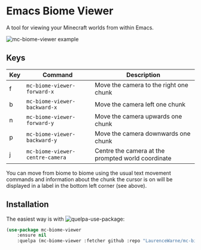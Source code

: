 # Emacs Biome Viewer

A tool for viewing your Minecraft worlds from within Emacs.

![mc-biome-viewer example](https://user-images.githubusercontent.com/17688577/76894381-f21ac080-6885-11ea-8268-0d4f4cd329df.png)

## Keys

| Key | Command                             | Description                                        |
|-----|-------------------------------------|----------------------------------------------------|
| f   | ```mc-biome-viewer-forward-x```     | Move the camera to the right one chunk             |
| b   | ```mc-biome-viewer-backward-x```    | Move the camera left one chunk                     |
| n   | ```mc-biome-viewer-forward-y```     | Move the camera upwards one chunk                  |
| p   | ```mc-biome-viewer-backward-y```    | Move the camera downwards one chunk                |
| j   | ```mc-biome-viewer-centre-camera``` | Centre the camera at the prompted world coordinate |

You can move from biome to biome using the usual text movement commands and information about the chunk the cursor is on will be displayed in a label in the bottom left corner (see above).

## Installation

The easiest way is with ![quelpa-use-package](https://github.com/quelpa/quelpa-use-package):

```lisp
(use-package mc-biome-viewer 
    :ensure nil
    :quelpa (mc-biome-viewer :fetcher github :repo "LaurenceWarne/mc-biome-viewer"))
```
